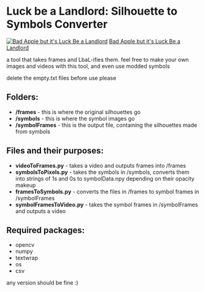 <h1>
Luck be a Landlord: Silhouette to Symbols Converter
</h1>

[![Bad Apple but it's Luck Be a Landlord](https://monstyrslayr.github.io/img/lbalBadApple.png)](https://youtu.be/f5CtDEwnOLw)
[Bad Apple but it's Luck Be a Landlord](https://youtu.be/f5CtDEwnOLw)

a tool that takes frames and LbaL-ifies them. feel free to make your own images and videos with this tool, and even use modded symbols

delete the empty.txt files before use please

<h2>
Folders:
</h2>

- <b>/frames</b> - this is where the original silhouettes go
- <b>/symbols</b> - this is where the symbol images go
- <b>/symbolFrames</b> - this is the output file, containing the silhouettes made from symbols

<h2>
Files and their purposes:
</h2>

- <b>videoToFrames.py</b> - takes a video and outputs frames into /frames
- <b>symbolsToPixels.py</b> - takes the symbols in /symbols, converts them into strings of 1s and 0s to symbolData.npy depending on their opacity makeup
- <b>framesToSymbols.py</b> - converts the files in /frames to symbol frames in /symbolFrames
- <b>symbolFramesToVideo.py</b> - takes the symbol frames in /symbolFrames and outputs a video

<h2>
Required packages:
</h2>

- opencv
- numpy
- textwrap
- os
- csv

any version should be fine :)